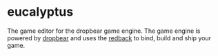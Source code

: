 # eucalyptus

The game editor for the dropbear game engine. The game engine is powered by [dropbear](https://github.com/4tkbytes/dropbear/tree/main/dropbear-engine) and uses the [redback](https://github.com/4tkbytes/dropbear/tree/main/redback) to bind, build and ship your game. 